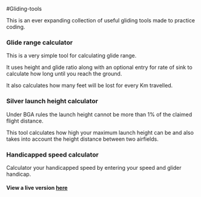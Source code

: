 #Gliding-tools

This is an ever expanding collection of useful gliding tools made to practice coding.

### Glide range calculator

This is a very simple tool for calculating glide range.

It uses height and glide ratio along with an optional entry for rate of sink to calculate how long until you reach the ground.

It also calculates how many feet will be lost for every Km travelled.



### Silver launch height calculator

Under BGA rules the launch height cannot be more than 1% of the claimed flight distance.

This tool calculates how high your maximum launch height can be and also takes into account the height distance between two airfields.


### Handicapped speed calculator

Calculator your handicapped speed by entering your speed and glider handicap.

#### View a live version [here](http://gliding.clementallen.com/)
